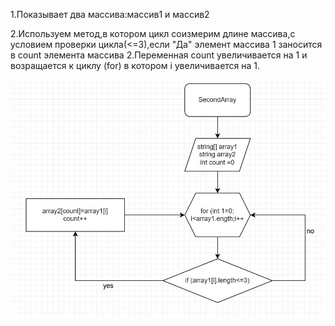 1.Показывает два массива:массив1 и массив2

2.Используем метод,в котором цикл соизмерим длине массива,с условием проверки цикла(<=3),если "Да" элемент массива 1 заносится в count элемента массива 2.Переменная count увеличивается на 1 и возращается к циклу (for) в котором i увеличивается на 1.

![Блок схема](Блок-схема.png)